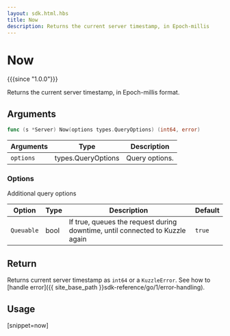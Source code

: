 ```yaml
---
layout: sdk.html.hbs
title: Now
description: Returns the current server timestamp, in Epoch-millis
---
```


# Now

{{{since "1.0.0"}}}

Returns the current server timestamp, in Epoch-millis format.

## Arguments

```go
func (s *Server) Now(options types.QueryOptions) (int64, error)
```

| Arguments | Type         | Description                           |
| --------- | ------------ | ------------------------------------- |
| `options` | types.QueryOptions | Query options. |

### **Options**

Additional query options

| Option     | Type   | Description                       | Default |
| ---------- | ------- | --------------------------------- | ------- |
| `Queuable` | bool | If true, queues the request during downtime, until connected to Kuzzle again | `true`  |

## Return

Returns current server timestamp as `int64` or a `KuzzleError`. See how to [handle error]({{ site_base_path }}sdk-reference/go/1/error-handling).

## Usage

[snippet=now]
